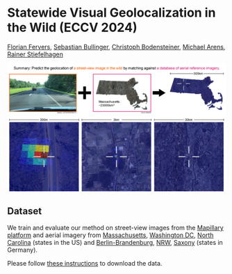 # Statewide Visual Geolocalization in the Wild (ECCV 2024)

[Florian Fervers](https://fferflo.github.io/), [Sebastian Bullinger](https://sbcv.github.io/), [Christoph Bodensteiner](https://scholar.google.de/citations?user=eQS65kAAAAAJ), [Michael Arens](https://scholar.google.de/citations?user=Sg5ZkXwAAAAJ), [Rainer Stiefelhagen](https://cvhci.anthropomatik.kit.edu/people_596.php)

![summary](https://github.com/fferflo/statewide-visual-geolocalization/blob/main/images/summary.jpg)

## Dataset

We train and evaluate our method on street-view images from the [Mapillary platform](https://www.mapillary.com/) and aerial imagery from [Massachusetts](https://www.mass.gov/orgs/massgis-bureau-of-geographic-information), [Washington DC](https://opendata.dc.gov/), [North Carolina](https://www.nconemap.gov/) (states in the US) and [Berlin-Brandenburg](https://data.geobasis-bb.de/), [NRW](https://www.opengeodata.nrw.de/produkte/), [Saxony](https://www.geodaten.sachsen.de/) (states in Germany).

Please follow [these instructions](dataset) to download the data.
